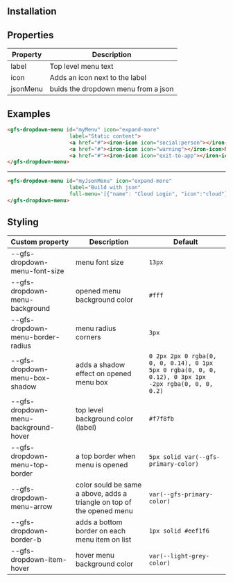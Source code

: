 ## Installation


## Properties
Property | Description
---------|-------------
label    | Top level menu text
icon     | Adds an icon next to the label
jsonMenu | buids the dropdown menu from a json

## Examples

```html
<gfs-dropdown-menu id="myMenu" icon="expand-more"
                    label="Static content">
                    <a href="#"><iron-icon icon="social:person"></iron-icon>Account Settings</a>
                    <a href="#"><iron-icon icon="warning"></iron-icon>Notifications</a>
                    <a href="#"><iron-icon icon="exit-to-app"></iron-icon>Sign out</a>
</gfs-dropdown-menu>
```

------------------------------------------------------------------------------------------------------------------

```html
<gfs-dropdown-menu id="myJsonMenu" icon="expand-more"
                    label="Build with json"
                    full-menu='[{"name": "Cloud Login", "icon":"cloud"}, {"name": "Help", "icon":"help"}, {"name": "Report a bug", "icon":"bug-report"}]'>
</gfs-dropdown-menu>
```

## Styling
Custom property | Description | Default
----------------|-------------|----------
--gfs-dropdown-menu-font-size | menu font size | `13px`
--gfs-dropdown-menu-background | opened menu background color | `#fff`
--gfs-dropdown-menu-border-radius | menu radius corners | `3px`
--gfs-dropdown-menu-box-shadow | adds a shadow effect on opened menu box  | `0 2px 2px 0 rgba(0, 0, 0, 0.14), 0 1px 5px 0 rgba(0, 0, 0, 0.12), 0 3px 1px -2px rgba(0, 0, 0, 0.2)`
--gfs-dropdown-menu-background-hover | top level background color (label) | `#f7f8fb`
--gfs-dropdown-menu-top-border | a top border when menu is opened | `5px solid var(--gfs-primary-color)`
--gfs-dropdown-menu-arrow | color sould be same a above, adds a triangle on top of the opened menu | `var(--gfs-primary-color)`
--gfs-dropdown-border-b | adds a bottom border on each menu item on list | `1px solid #eef1f6`
--gfs-dropdown-item-hover | hover menu background color | `var(--light-grey-color)`